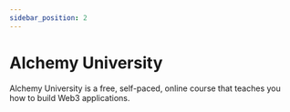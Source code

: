 ```yaml
---
sidebar_position: 2
---
```


# Alchemy University

Alchemy University is a free, self-paced, online course that teaches you how to build Web3 applications.

